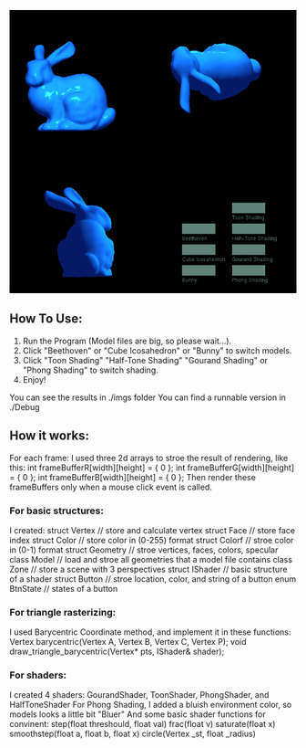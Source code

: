 ![img](imgs/img.png)
## How To Use:

1. Run the Program (Model files are big, so please wait...).
2. Click "Beethoven" or "Cube Icosahedron" or "Bunny" to switch models.
3. Click "Toon Shading" "Half-Tone Shading" "Gourand Shading" or "Phong Shading" to switch shading.
4. Enjoy!

You can see the results in ./imgs folder
You can find a runnable version in ./Debug

## How it works:

For each frame:
I used three 2d arrays to stroe the result of rendering, like this:
int frameBufferR[width][height] = { 0 };
int frameBufferG[width][height] = { 0 };
int frameBufferB[width][height] = { 0 };
Then render these frameBuffers only when a mouse click event is called.

### For basic structures:
I created:
struct Vertex   // store and calculate vertex
struct Face     // store face index
struct Color    // store color in (0-255) format
struct Colorf   // stroe color in (0-1) format
struct Geometry // stroe vertices, faces, colors, specular
class Model     // load and stroe all geometries that a model file contains
class Zone      // store a scene with 3 perspectives
struct IShader  // basic structure of a shader
struct Button   // stroe location, color, and string of a button
enum BtnState   // states of a button

### For triangle rasterizing:
I used Barycentric Coordinate method, and implement it in these functions:
Vertex barycentric(Vertex A, Vertex B, Vertex C, Vertex P);
void draw_triangle_barycentric(Vertex* pts, IShader& shader);

### For shaders:
I created 4 shaders:
GourandShader, ToonShader, PhongShader, and HalfToneShader
For Phong Shading, I added a bluish environment color, so models looks a little bit "Bluer"
And some basic shader functions for convinent:
step(float threshould, float val)
frac(float v)
saturate(float x)
smoothstep(float a, float b, float x)
circle(Vertex _st, float _radius)
